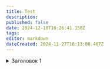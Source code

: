 ```yaml
---
title: Test
description: 
published: false
date: 2024-12-10T16:26:41.150Z
tags: 
editor: markdown
dateCreated: 2024-11-27T16:13:08.467Z
---
```


<div class="accardion">
  <details class="accardion__details">
    <summary class="accardion__summary">
      <span class="accardion__summary"
            role="term"
            aria-details="faq-1">
        Заголовок 1
      </span>
    </summary>
    <p>Lorem ipsum dolor sit amet, consectetur adipiscing elit, sed do eiusmod tempor incididunt ut labore et dolore magna aliqua. Ut enim ad minim veniam, quis nostrud exercitation ullamco laboris nisi ut aliquip ex ea commodo consequat. Duis aute irure dolor in reprehenderit in voluptate velit esse cillum dolore eu fugiat nulla pariatur.<p/>
  </details>
</div>